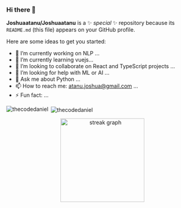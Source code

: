 ### Hi there 👋


**Joshuaatanu/Joshuaatanu** is a ✨ _special_ ✨ repository because its `README.md` (this file) appears on your GitHub profile.

Here are some ideas to get you started:

- 🔭 I’m currently working on NLP ...
- 🌱 I’m currently learning vuejs...
- 👯 I’m looking to collaborate on React and TypeScript projects ...
- 🤔 I’m looking for help with ML or AI ...
- 💬 Ask me about Python ...
- 📫 How to reach me: atanu.joshua@gmail.com ...
- ⚡ Fun fact: ...

<p><img align="left" src="https://github-readme-stats.vercel.app/api/top-langs?username=Joshuaatanu&show_icons=true&locale=en&layout=compact" alt="thecodedaniel" /></p>

<p>&nbsp;<img align="center" src="https://github-readme-stats.vercel.app/api?username=Joshuaatanu&show_icons=true&locale=en" alt="thecodedaniel" /></p>
<div align="center">
  <img src="https://streak-stats.demolab.com?user=Joshuaatanu&locale=en&mode=daily&theme=dark&hide_border=false&border_radius=5&order=3" height="220" alt="streak graph"  />
</div>

